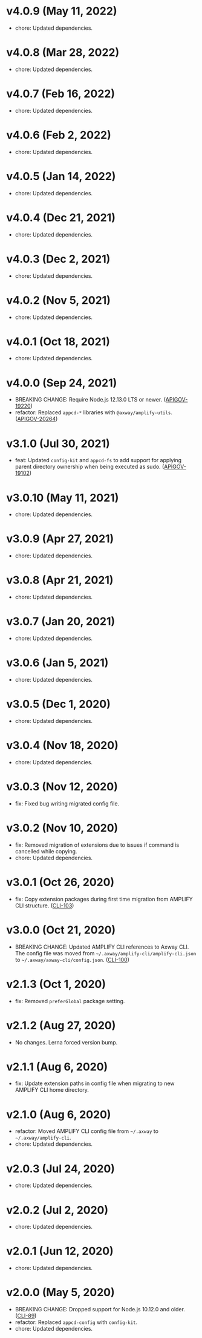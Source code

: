 # v4.0.9 (May 11, 2022)

 * chore: Updated dependencies.

# v4.0.8 (Mar 28, 2022)

 * chore: Updated dependencies.

# v4.0.7 (Feb 16, 2022)

 * chore: Updated dependencies.

# v4.0.6 (Feb 2, 2022)

 * chore: Updated dependencies.

# v4.0.5 (Jan 14, 2022)

 * chore: Updated dependencies.

# v4.0.4 (Dec 21, 2021)

 * chore: Updated dependencies.

# v4.0.3 (Dec 2, 2021)

 * chore: Updated dependencies.

# v4.0.2 (Nov 5, 2021)

 * chore: Updated dependencies.

# v4.0.1 (Oct 18, 2021)

 * chore: Updated dependencies.

# v4.0.0 (Sep 24, 2021)

 * BREAKING CHANGE: Require Node.js 12.13.0 LTS or newer.
   ([APIGOV-19220](https://jira.axway.com/browse/APIGOV-19220))
 * refactor: Replaced `appcd-*` libraries with `@axway/amplify-utils`.
   ([APIGOV-20264](https://jira.axway.com/browse/APIGOV-20264))

# v3.1.0 (Jul 30, 2021)

 * feat: Updated `config-kit` and `appcd-fs` to add support for applying parent directory
   ownership when being executed as sudo.
   ([APIGOV-19102](https://jira.axway.com/browse/APIGOV-19102))

# v3.0.10 (May 11, 2021)

 * chore: Updated dependencies.

# v3.0.9 (Apr 27, 2021)

 * chore: Updated dependencies.

# v3.0.8 (Apr 21, 2021)

 * chore: Updated dependencies.

# v3.0.7 (Jan 20, 2021)

 * chore: Updated dependencies.

# v3.0.6 (Jan 5, 2021)

 * chore: Updated dependencies.

# v3.0.5 (Dec 1, 2020)

 * chore: Updated dependencies.

# v3.0.4 (Nov 18, 2020)

 * chore: Updated dependencies.

# v3.0.3 (Nov 12, 2020)

 * fix: Fixed bug writing migrated config file.

# v3.0.2 (Nov 10, 2020)

 * fix: Removed migration of extensions due to issues if command is cancelled while copying.
 * chore: Updated dependencies.

# v3.0.1 (Oct 26, 2020)

 * fix: Copy extension packages during first time migration from AMPLIFY CLI structure.
   ([CLI-103](https://jira.axway.com/browse/CLI-103))

# v3.0.0 (Oct 21, 2020)

 * BREAKING CHANGE: Updated AMPLIFY CLI references to Axway CLI. The config file was moved from
   `~/.axway/amplify-cli/amplify-cli.json` to `~/.axway/axway-cli/config.json`.
   ([CLI-100](https://jira.axway.com/browse/CLI-100))

# v2.1.3 (Oct 1, 2020)

 * fix: Removed `preferGlobal` package setting.

# v2.1.2 (Aug 27, 2020)

 * No changes. Lerna forced version bump.

# v2.1.1 (Aug 6, 2020)

 * fix: Update extension paths in config file when migrating to new AMPLIFY CLI home directory.

# v2.1.0 (Aug 6, 2020)

 * refactor: Moved AMPLIFY CLI config file from `~/.axway` to `~/.axway/amplify-cli`.
 * chore: Updated dependencies.

# v2.0.3 (Jul 24, 2020)

 * chore: Updated dependencies.

# v2.0.2 (Jul 2, 2020)

 * chore: Updated dependencies.

# v2.0.1 (Jun 12, 2020)

 * chore: Updated dependencies.

# v2.0.0 (May 5, 2020)

 * BREAKING CHANGE: Dropped support for Node.js 10.12.0 and older.
   ([CLI-89](https://jira.axway.com/browse/CLI-89))
 * refactor: Replaced `appcd-config` with `config-kit`.
 * chore: Updated dependencies.
